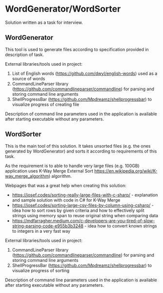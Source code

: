 # WordGenerator/WordSorter

Solution written as a task for interview.

## WordGenerator

This tool is used to generate files according to specification provided in description of task.

External libraries/tools used in project:
1. List of English words (https://github.com/dwyl/english-words) used as a source of words
2. CommandLineParser library (https://github.com/commandlineparser/commandline) for parsing and storing command line arguments
3. ShellProgressBar (https://github.com/Mpdreamz/shellprogressbar) to visualize progress of creating file

Description of command line parameters used in the application is available after starting executable without any parameters.

## WordSorter

This is the main tool of this solution. It takes unsorted files (e.g. the ones generated by WordGenerator) and sorts it according to requirements of this task.

As the requirement is to able to handle very large files (e.g. 100GB) application uses K-Way Merge External Sort https://en.wikipedia.org/wiki/K-way_merge_algorithm) algorithm.

Webpages that was a great help when creating this solution:
* https://josef.codes/sorting-really-large-files-with-c-sharp/ - explanation and sample solution with code in C# for K-Way Merge
* https://josef.codes/sorting-large-csv-files-by-column-using-csharp/ - idea how to sort rows by given criteria and how to effectively split strings using memory span to reuse original string when comparing data
* https://mdfarragher.medium.com/c-developers-are-you-tired-of-slow-string-parsing-code-e955b3b3248 - idea how to convert known strings to integers in a very fast way

External libraries/tools used in project:
1. CommandLineParser library (https://github.com/commandlineparser/commandline) for parsing and storing command line arguments
2. ShellProgressBar (https://github.com/Mpdreamz/shellprogressbar) to visualize progress of sorting

Description of command line parameters used in the application is available after starting executable without any parameters.
